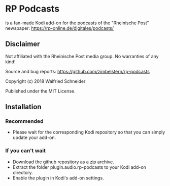 # RP Podcasts

is a fan-made Kodi add-on for the podcasts of the "Rheinische Post" newspaper:
https://rp-online.de/digitales/podcasts/

## Disclaimer

Not affiliated with the Rheinische Post media group. No warranties of any kind!

Source and bug reports: https://github.com/zimbelstern/rp-podcasts

Copyright (c) 2018 Walfried Schneider

Published under the MIT License.

## Installation
### Recommended
- Please wait for the corresponding Kodi repository so that you can simply update your add-on.

### If you can't wait
- Download the github repository as a zip archive.
- Extract the folder plugin.audio.rp-podcasts to your Kodi add-on directory.
- Enable the plugin in Kodi's add-on settings.


